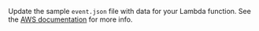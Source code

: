 Update the sample `event.json` file with data for your Lambda function.  See the <a href="http://docs.aws.amazon.com/lambda/latest/dg/with-s3-example-upload-deployment-pkg.html" target="_blank">AWS documentation</a> for more info.

